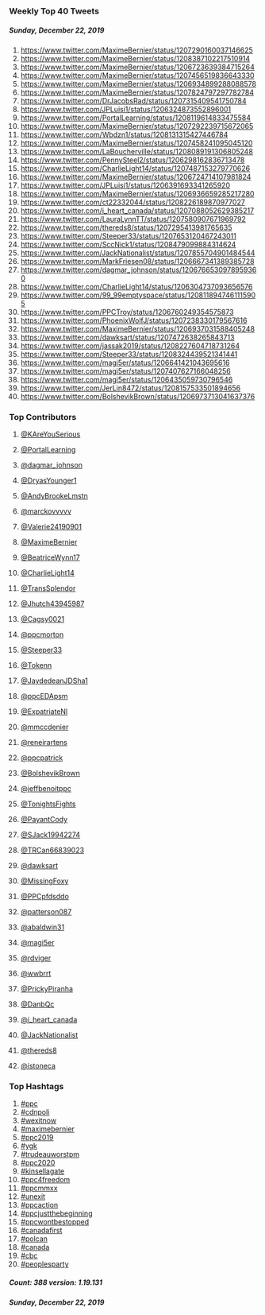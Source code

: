 ### Weekly Top 40 Tweets
##### Sunday, December 22, 2019
 1) https://www.twitter.com/MaximeBernier/status/1207290160037146625
 2) https://www.twitter.com/MaximeBernier/status/1208387102217510914
 3) https://www.twitter.com/MaximeBernier/status/1206723639384715264
 4) https://www.twitter.com/MaximeBernier/status/1207456519836643330
 5) https://www.twitter.com/MaximeBernier/status/1206934899288088578
 6) https://www.twitter.com/MaximeBernier/status/1207824797297782784
 7) https://www.twitter.com/DrJacobsRad/status/1207315409541750784
 8) https://www.twitter.com/JPLuisi1/status/1206324873552896001
 9) https://www.twitter.com/PortalLearning/status/1208119614833475584
10) https://www.twitter.com/MaximeBernier/status/1207292239715672065
11) https://www.twitter.com/Wbdzn1/status/1208131315427446784
12) https://www.twitter.com/MaximeBernier/status/1207458241095045120
13) https://www.twitter.com/LaBoucherville/status/1208089191306805248
14) https://www.twitter.com/PennySteel2/status/1206298162836713478
15) https://www.twitter.com/CharlieLight14/status/1207487153279770626
16) https://www.twitter.com/MaximeBernier/status/1206724714107981824
17) https://www.twitter.com/JPLuisi1/status/1206391693341265920
18) https://www.twitter.com/MaximeBernier/status/1206936659285217280
19) https://www.twitter.com/ct22332044/status/1208226189870977027
20) https://www.twitter.com/i_heart_canada/status/1207088052629385217
21) https://www.twitter.com/LauraLynnTT/status/1207580907671969792
22) https://www.twitter.com/thereds8/status/1207295413981765635
23) https://www.twitter.com/Steeper33/status/1207653120467243011
24) https://www.twitter.com/SccNick1/status/1208479099884314624
25) https://www.twitter.com/JackNationalist/status/1207855704901484544
26) https://www.twitter.com/MarkFriesen08/status/1206667341389385728
27) https://www.twitter.com/dagmar_johnson/status/1206766530978959360
28) https://www.twitter.com/CharlieLight14/status/1206304737093656576
29) https://www.twitter.com/99_99emptyspace/status/1208118947461115905
30) https://www.twitter.com/PPCTroy/status/1206760249354575873
31) https://www.twitter.com/PhoenixWolfJ/status/1207238330179567616
32) https://www.twitter.com/MaximeBernier/status/1206937031588405248
33) https://www.twitter.com/dawksart/status/1207472638265843713
34) https://www.twitter.com/jassak2019/status/1208227604718731264
35) https://www.twitter.com/Steeper33/status/1208324439521341441
36) https://www.twitter.com/magi5er/status/1206641421043695616
37) https://www.twitter.com/magi5er/status/1207407627166048256
38) https://www.twitter.com/magi5er/status/1206435059730796546
39) https://www.twitter.com/JerLin8472/status/1208157533501894656
40) https://www.twitter.com/BolshevikBrown/status/1206973713041637376

### Top Contributors
  1) [@KAreYouSerious](https://www.twitter.com/KAreYouSerious)
  2) [@PortalLearning](https://www.twitter.com/PortalLearning)
  3) [@dagmar_johnson](https://www.twitter.com/dagmar_johnson)
  4) [@DryasYounger1](https://www.twitter.com/DryasYounger1)
  5) [@AndyBrookeLmstn](https://www.twitter.com/AndyBrookeLmstn)
  6) [@marckovvvvv](https://www.twitter.com/marckovvvvv)
  7) [@Valerie24190901](https://www.twitter.com/Valerie24190901)
  8) [@MaximeBernier](https://www.twitter.com/MaximeBernier)
  9) [@BeatriceWynn17](https://www.twitter.com/BeatriceWynn17)
 10) [@CharlieLight14](https://www.twitter.com/CharlieLight14)

 11) [@TransSplendor](https://www.twitter.com/TransSplendor)
 12) [@Jhutch43945987](https://www.twitter.com/Jhutch43945987)
 13) [@Cagsy0021](https://www.twitter.com/Cagsy0021)
 14) [@ppcmorton](https://www.twitter.com/ppcmorton)
 15) [@Steeper33](https://www.twitter.com/Steeper33)
 16) [@Tokenn](https://www.twitter.com/Tokenn)
 17) [@JaydedeanJDSha1](https://www.twitter.com/JaydedeanJDSha1)
 18) [@ppcEDApsm](https://www.twitter.com/ppcEDApsm)
 19) [@ExpatriateNl](https://www.twitter.com/ExpatriateNl)
 20) [@mmccdenier](https://www.twitter.com/mmccdenier)

 21) [@reneirartens](https://www.twitter.com/reneirartens)
 22) [@ppcpatrick](https://www.twitter.com/ppcpatrick)
 23) [@BolshevikBrown](https://www.twitter.com/BolshevikBrown)
 24) [@jeffbenoitppc](https://www.twitter.com/jeffbenoitppc)
 25) [@TonightsFights](https://www.twitter.com/TonightsFights)
 26) [@PayantCody](https://www.twitter.com/PayantCody)
 27) [@SJack19942274](https://www.twitter.com/SJack19942274)
 28) [@TRCan66839023](https://www.twitter.com/TRCan66839023)
 29) [@dawksart](https://www.twitter.com/dawksart)
 30) [@MissingFoxy](https://www.twitter.com/MissingFoxy)

 31) [@PPCpfdsddo](https://www.twitter.com/PPCpfdsddo)
 32) [@patterson087](https://www.twitter.com/patterson087)
 33) [@abaldwin31](https://www.twitter.com/abaldwin31)
 34) [@magi5er](https://www.twitter.com/magi5er)
 35) [@rdviger](https://www.twitter.com/rdviger)
 36) [@wwbrrt](https://www.twitter.com/wwbrrt)
 37) [@PrickyPiranha](https://www.twitter.com/PrickyPiranha)
 38) [@DanbQc](https://www.twitter.com/DanbQc)
 39) [@i_heart_canada](https://www.twitter.com/i_heart_canada)
 40) [@JackNationalist](https://www.twitter.com/JackNationalist)

 41) [@thereds8](https://www.twitter.com/thereds8)
 42) [@istoneca](https://www.twitter.com/istoneca)


### Top Hashtags

  1) [#ppc](https://www.twitter.com/hashtag/ppc)
  2) [#cdnpoli](https://www.twitter.com/hashtag/cdnpoli)
  3) [#wexitnow](https://www.twitter.com/hashtag/wexitnow)
  4) [#maximebernier](https://www.twitter.com/hashtag/maximebernier)
  5) [#ppc2019](https://www.twitter.com/hashtag/ppc2019)
  6) [#ygk](https://www.twitter.com/hashtag/ygk)
  7) [#trudeauworstpm](https://www.twitter.com/hashtag/trudeauworstpm)
  8) [#ppc2020](https://www.twitter.com/hashtag/ppc2020)
  9) [#kinsellagate](https://www.twitter.com/hashtag/kinsellagate)
 10) [#ppc4freedom](https://www.twitter.com/hashtag/ppc4freedom)
 11) [#ppcmmxx](https://www.twitter.com/hashtag/ppcmmxx)
 12) [#unexit](https://www.twitter.com/hashtag/unexit)
 13) [#ppcaction](https://www.twitter.com/hashtag/ppcaction)
 14) [#ppcjustthebeginning](https://www.twitter.com/hashtag/ppcjustthebeginning)
 15) [#ppcwontbestopped](https://www.twitter.com/hashtag/ppcwontbestopped)
 16) [#canadafirst](https://www.twitter.com/hashtag/canadafirst)
 17) [#polcan](https://www.twitter.com/hashtag/polcan)
 18) [#canada](https://www.twitter.com/hashtag/canada)
 19) [#cbc](https://www.twitter.com/hashtag/cbc)
 20) [#peoplesparty](https://www.twitter.com/hashtag/peoplesparty)

##### Count: 388	version: 1.19.131
##### Sunday, December 22, 2019

